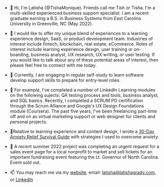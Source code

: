 - 👋 Hi, I'm Latisha (@TishaMonique). Friends call me Tish or Tisha.  I'm a multi-skilled experienced business support specialist. I am a recent graduate earning a B.S. in Business Systems from East Carolina University in Greenville, NC (May 2022). 

- 👀  I would like to offer my unique blend of experiences to a learning experience design, SaaS, or product development team. Industries of interest include fintech, blockchain, real estate, eCommerce. Roles of interest include learning experience design, user training or on-boarding, business analyst, UX research, UX writing, or user testing. If you would like to talk about any of these potential areas of interest, then please feel free to connect with me today.

- 🌱 Currently, I am engaging in regular self-study to learn software develop support skills to prepare for entry-level roles.

- 💞️ For example, I've completed a number of LinkedIn Learning modules on the following sujects: QA testing process and tools, business analyst, and SQL basics. Recently, I completed a SCRUM PO certification through the Scrum Alliance and Google's UX Design Foundations module (Coursera). The past five years, I've been freelancing part-time off and on as virtual marketing support or web designer for clients and personal projects.  

- 💞️Relative to learning experience and content design, I wrote a <a href="https://latishagrady.com/goodbye-anxiety-book//">30-Day Anxiety Relief Survival Guide</a> with strategies I used to overcome anxiety.  

- 💞️ A recent summer 2022 project was completing an urgent request for a sales event page for a local nonprofit to market and sell tickets for an important fundraising event featuring the Lt. Governor of North Carolina.  Event sold out. 

- 📫 You may reach me via my <a href="https://latishagrady.com//">website</a>, email: latisha@latishagrady.com, or <a href="https://www.linkedin.com/in/latishagradyworkshard//">LinkedIn</a>

<!---
TishaMonique/TishaMonique is a ✨ special ✨ repository because its `README.md` (this file) appears on your GitHub profile.
You can click the Preview link to take a look at your changes.
--->
